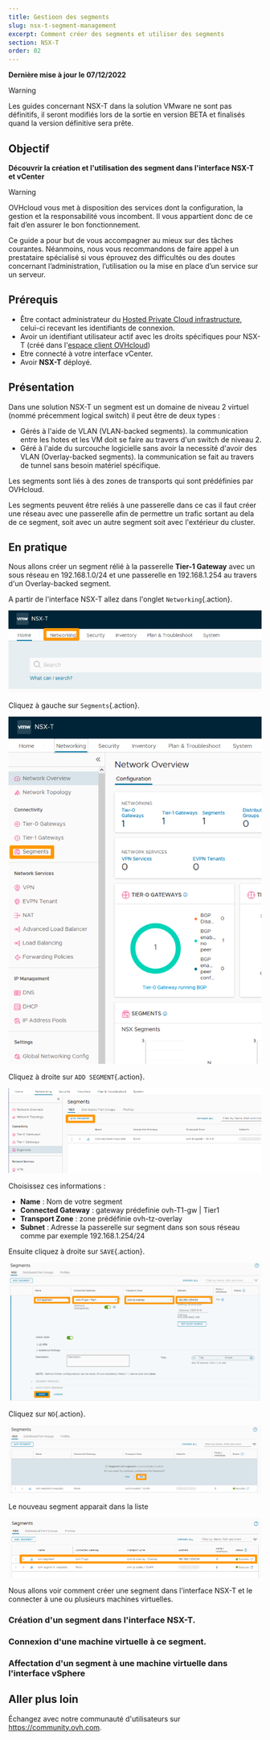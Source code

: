 ```yaml
---
title: Gestioon des segments
slug: nsx-t-segment-management
excerpt: Comment créer des segments et utiliser des segments
section: NSX-T
order: 02
---
```


**Dernière mise à jour le 07/12/2022**

> [!warning]
> Les guides concernant NSX-T dans la solution VMware ne sont pas définitifs, il seront modifiés lors de la sortie en version BETA et finalisés quand la version définitive sera prête. 
>


## Objectif

**Découvrir la création et l'utilisation des segment dans l'interface NSX-T et vCenter**

> [!warning]
> OVHcloud vous met à disposition des services dont la configuration, la gestion et la responsabilité vous incombent. Il vous appartient donc de ce fait d’en assurer le bon fonctionnement.
>
> Ce guide a pour but de vous accompagner au mieux sur des tâches courantes. Néanmoins, nous vous recommandons de faire appel à un prestataire spécialisé si vous éprouvez des difficultés ou des doutes concernant l’administration, l’utilisation ou la mise en place d’un service sur un serveur.
>

## Prérequis

- Être contact administrateur du [Hosted Private Cloud infrastructure](https://www.ovhcloud.com/fr/enterprise/products/hosted-private-cloud/), celui-ci recevant les identifiants de connexion.
- Avoir un identifiant utilisateur actif avec les droits spécifiques pour NSX-T (créé dans l'[espace client OVHcloud](https://www.ovh.com/auth/?action=gotomanager&from=https://www.ovh.com/fr/&ovhSubsidiary=fr))
- Etre connecté à votre interface vCenter.
- Avoir **NSX-T** déployé.

## Présentation

Dans une solution NSX-T un segment est un domaine de niveau 2 virtuel (nommé précemment logical switch) il peut être de deux types :

- Gérés à l'aide de VLAN (VLAN-backed segments). la communication entre les hotes et les VM doit se faire au travers d'un switch de niveau 2.
- Géré à l'aide du surcouche logicielle sans avoir la necessité d'avoir des VLAN (Overlay-backed segments). la communication se fait au travers de tunnel sans besoin matériel spécifique.

Les segments sont liés à des zones de transports qui sont prédéfinies par OVHcloud. 

Les segments peuvent être reliés à une passerelle dans ce cas il faut créer une réseau avec une passerelle afin de permettre un trafic sortant au dela de ce segment, soit avec un autre segment soit avec l'extérieur du cluster.

## En pratique

Nous allons créer un segment rélié à la passerelle **Tier-1 Gateway** avec un sous réseau en 192.168.1.0/24 et une passerelle en 192.168.1.254 au travers d'un Overlay-backed segment.

A partir de l'interface NSX-T allez dans l'onglet `Networking`{.action}.

![01 Create Segment 01](images/01-create-segment01.png)

Cliquez à gauche sur `Segments`{.action}.

![01 Create Segment 02](images/01-create-segment02.png)

Cliquez à droite sur `ADD SEGMENT`{.action}.

![01 Create Segment 03](images/01-create-segment03.png)

Choisissez ces informations :

* **Name** : Nom de votre segment
* **Connected Gateway** : gateway prédefinie ovh-T1-gw | Tier1
* **Transport Zone** : zone prédéfinie ovh-tz-overlay
* **Subnet** : Adresse la passerelle sur segment dans son sous réseau comme par exemple 192.168.1.254/24

Ensuite cliquez à droite sur `SAVE`{.action}.

![01 Create Segment 04](images/01-create-segment04.png)

Cliquez sur `NO`{.action}.

![01 Create Segment 05](images/01-create-segment05.png)

Le nouveau segment apparait dans la liste

![01 Create Segment 06](images/01-create-segment06.png)








Nous allons voir comment créer une segment dans l'interface NSX-T et le connecter à une ou plusieurs machines virtuelles.

### Création d'un segment dans l'interface NSX-T.



### Connexion d'une machine virtuelle à ce segment.



### Affectation d'un segment à une machine virtuelle dans l'interface vSphere

## Aller plus loin

Échangez avec notre communauté d'utilisateurs sur <https://community.ovh.com>.
